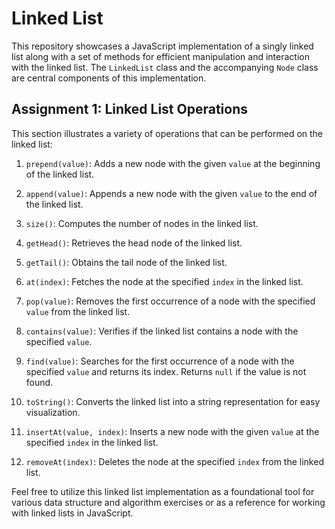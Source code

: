 # Linked List

This repository showcases a JavaScript implementation of a singly linked list along with a set of methods for efficient manipulation and interaction with the linked list. The `LinkedList` class and the accompanying `Node` class are central components of this implementation.

## Assignment 1: Linked List Operations

This section illustrates a variety of operations that can be performed on the linked list:

1. `prepend(value)`: Adds a new node with the given `value` at the beginning of the linked list.

2. `append(value)`: Appends a new node with the given `value` to the end of the linked list.

3. `size()`: Computes the number of nodes in the linked list.

4. `getHead()`: Retrieves the head node of the linked list.

5. `getTail()`: Obtains the tail node of the linked list.

6. `at(index)`: Fetches the node at the specified `index` in the linked list.

7. `pop(value)`: Removes the first occurrence of a node with the specified `value` from the linked list.

8. `contains(value)`: Verifies if the linked list contains a node with the specified `value`.

9. `find(value)`: Searches for the first occurrence of a node with the specified `value` and returns its index. Returns `null` if the value is not found.

10. `toString()`: Converts the linked list into a string representation for easy visualization.

11. `insertAt(value, index)`: Inserts a new node with the given `value` at the specified `index` in the linked list.

12. `removeAt(index)`: Deletes the node at the specified `index` from the linked list.

Feel free to utilize this linked list implementation as a foundational tool for various data structure and algorithm exercises or as a reference for working with linked lists in JavaScript.
